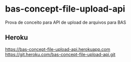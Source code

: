 # bas-concept-file-upload-api
Prova de conceito para API de upload de arquivos para BAS

## Heroku

https://bas-concept-file-upload-api.herokuapp.com
https://git.heroku.com/bas-concept-file-upload-api.git
